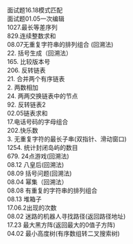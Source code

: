 面试题16.18模式匹配 <br>
面试题01.05一次编辑 <br>
1027.最长等差序列 <br>
829.连续整数求和 <br>
08.07无重复字符串的排列组合 (回溯法)<br>
22. 括号生成（回溯法） <br>
165. 比较版本号 <br>
206. 反转链表 <br>
21. 合并两个有序链表 <br>
2. 两数相加 <br>
24. 两两交换链表中的节点 <br>
92. 反转链表2 <br>
02.05链表求和 <br>
17.电话号码的字母组合 <br>
202.快乐数 <br>
3. 无重复字符的最长子串(双指针、滑动窗口) <br>
1254. 统计封闭岛屿的数目 <br>
679. 24点游戏(回溯法) <br>
08.12 八皇后(回溯法) <br>
08.09 括号问题(回溯法) <br>
08.04 幂集（回溯法）<br>
08.08 有重复的字符串的排列组合 <br>
08.13 堆箱子 <br>
17.06.2出现的次数 <br>
08.02 迷路的机器人寻找路径(返回路径地址) <br>
17.23 最大黑方阵(返回最大的0值子方阵) <br>
04.02 最小高度树(有序数组转二叉搜索树) <br>
